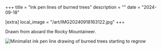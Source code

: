 +++
title = "Ink pen lines of burned trees"
description = ""
date = "2024-09-18"

[extra]
local_image = "/art/IMG20240918163122.jpg"
+++

Drawn from aboard the Rocky Mountaineer.

![Minimalist ink pen line drawing of burned trees starting to regrow](/art/IMG20240918163122.jpg)